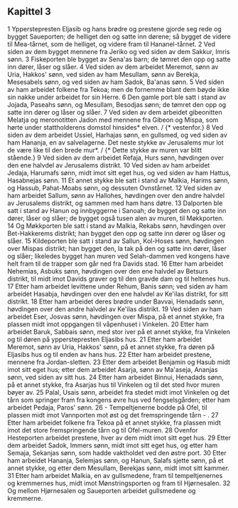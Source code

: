 ## Kapittel 3

1 Ypperstepresten Eljasib og hans brødre og prestene gjorde seg rede og bygget Saueporten; de helliget den og satte inn dørene; så bygget de videre til Mea-tårnet, som de helliget, og videre fram til Hananel-tårnet.
2 Ved siden av dem bygget mennene fra Jeriko og ved siden av dem Sakkur, Imris sønn.
3 Fiskeporten ble bygget av Sena'as barn; de tømret den opp og satte inn dører, låser og slåer.
4 Ved siden av dem arbeidet Meremot, sønn av Uria, Hakkos' sønn, ved siden av ham Mesullam, sønn av Berekja, Mesesabels sønn, og ved siden av ham Sadok, Ba'anas sønn.
5 Ved siden av ham arbeidet folkene fra Tekoa; men de fornemme blant dem bøyde ikke sin nakke under arbeidet for sin Herre.
6 Den gamle port ble satt i stand av Jojada, Paseahs sønn, og Mesullam, Besodjas sønn; de tømret den opp og satte inn dører og låser og slåer.
7 Ved siden av dem arbeidet gibeonitten Melatja og meronotitten Jadon med mennene fra Gibeon og Mispa, som hørte under stattholderens domstol hinsides* elven. / {* vestenfor.}
8 Ved siden av dem arbeidet Ussiel, Harhajas sønn, en gullsmed, og ved siden av ham Hananja, en av salvelagerne. Det neste stykke av Jerusalems mur lot de være like til den brede mur*. / {* Dette stykke av muren var blitt stående.}
9 Ved siden av dem arbeidet Refaja, Hurs sønn, høvdingen over den ene halvdel av Jerusalems distrikt.
10 Ved siden av ham arbeidet Jedaja, Harumafs sønn, midt imot sitt eget hus, og ved siden av ham Hattus, Hasabnejas sønn.
11 Et annet stykke ble satt i stand av Malkia, Harims sønn, og Hassub, Pahat-Moabs sønn, og dessuten Ovnstårnet.
12 Ved siden av ham arbeidet Sallum, sønn av Hallohes, høvdingen over den andre halvdel av Jerusalems distrikt, og sammen med ham hans døtre.
13 Dalporten ble satt i stand av Hanun og innbyggerne i Sanoah; de bygget den og satte inn dører, låser og slåer; de bygget også tusen alen av muren, til Møkkporten.
14 Og Møkkporten ble satt i stand av Malkia, Rekabs sønn, høvdingen over Bet-Hakkerems distrikt; han bygget den opp og satte inn dører og låser og slåer.
15 Kildeporten ble satt i stand av Sallun, Kol-Hoses sønn, høvdingen over Mispas distrikt; han bygget den, la tak på den og satte inn dører, låser og slåer; likeledes bygget han muren ved Selah-dammen ved kongens have helt fram til de trapper som går ned fra Davids stad.
16 Etter ham arbeidet Nehemias, Asbuks sønn, høvdingen over den ene halvdel av Betsurs distrikt, til midt imot Davids graver og til den gravde dam og til heltenes hus.
17 Etter ham arbeidet levittene under Rehum, Banis sønn; ved siden av ham arbeidet Hasabja, høvdingen over den ene halvdel av Ke'ilas distrikt, for sitt distrikt.
18 Etter ham arbeidet deres brødre under Bavvai, Henadads sønn, høvdingen over den andre halvdel av Ke'ilas distrikt.
19 Ved siden av ham arbeidet Eser, Josvas sønn, høvdingen over Mispa, på et annet stykke, fra plassen midt imot oppgangen til våpenhuset i Vinkelen.
20 Etter ham arbeidet Baruk, Sabbais sønn, med stor iver på et annet stykke, fra Vinkelen og til døren på ypperstepresten Eljasibs hus.
21 Etter ham arbeidet Meremot, sønn av Uria, Hakkos' sønn, på et annet stykke, fra døren på Eljasibs hus og til enden av hans hus.
22 Etter ham arbeidet prestene, mennene fra Jordan-sletten.
23 Etter dem arbeidet Benjamin og Hasub midt imot sitt eget hus; etter dem arbeidet Asarja, sønn av Ma'aseja, Ananjas sønn, ved siden av sitt hus.
24 Etter ham arbeidet Binnui, Henadads sønn, på et annet stykke, fra Asarjas hus til Vinkelen og til det sted hvor muren bøyer av.
25 Palal, Usais sønn, arbeidet fra stedet midt imot Vinkelen og det tårn som springer fram fra kongens øvre hus ved fengselsgården; etter ham arbeidet Pedaja, Paros' sønn.
26 - Tempeltjenerne bodde på Ofel, til plassen midt imot Vannporten mot øst og det fremspringende tårn - .
27 Etter ham arbeidet folkene fra Tekoa på et annet stykke, fra plassen midt imot det store fremspringende tårn og til Ofel-muren.
28 Ovenfor Hesteporten arbeidet prestene, hver av dem midt imot sitt eget hus.
29 Etter dem arbeidet Sadok, Immers sønn, midt imot sitt eget hus, og etter ham Semaja, Sekanjas sønn, som hadde vaktholdet ved den østre port.
30 Etter ham arbeidet Hananja, Selemjas sønn, og Hanun, Salafs sjette sønn, på et annet stykke, og etter dem Mesullam, Berekjas sønn, midt imot sitt kammer.
31 Etter ham arbeidet Malkia, en av gullsmedene, fram til tempeltjenernes og kremmernes hus, midt imot Mønstringsporten og fram til Hjørnesalen.
32 Og mellom Hjørnesalen og Saueporten arbeidet gullsmedene og kremmerne.
